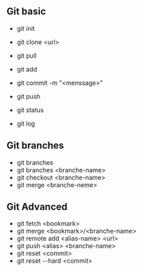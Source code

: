 ## Git basic

- git init

- git clone \<url>

- git pull

- git add

- git commit -m "\<menssage>"

- git push

- git status

- git log

## Git branches

- git branches
- git branches \<branche-name>
- git checkout \<branche-name>
- git merge \<branche-neme>

## Git Advanced

- git fetch \<bookmark>
- git merge \<bookmark>/\<branche-name>
- git remote add \<alias-name> \<url>
- git push \<alias> \<branche-name>
- git reset \<commit>
- git reset --hard \<commit>
